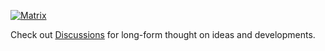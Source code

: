 
[![Matrix](https://img.shields.io/badge/chat-%23merkle--crdt--ig%3Amatrix.org-blue?style=flat-square)](https://matrix.to/#/#merkle-crdt-ig:matrix.org)

Check out [Discussions](https://github.com/orgs/merkle-crdt-ig/discussions) for long-form thought on ideas and developments.
